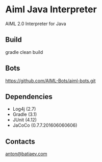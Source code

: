 # Aiml Java Interpreter
AIML 2.0 Interpreter for Java

## Build
gradle clean build

## Bots
https://github.com/AIML-Bots/aiml-bots.git

## Dependencies
- Log4j (2.7)
- Gradle (3.1)
- JUnit (4.12)
- JaCoCo (0.7.7.201606060606)

## Contacts
anton@batiaev.com